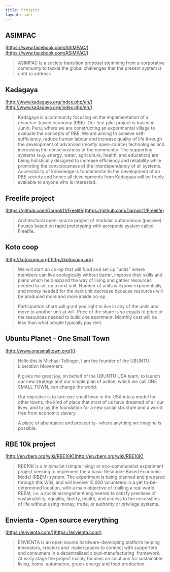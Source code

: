 ```yaml
---
title: Projects
layout: part
---
```

## ASIMPAC

[https://www.facebook.com/ASIMPAC/](https://www.facebook.com/ASIMPAC/)

> ASIMPAC is a society transition proposal stemming from a corporative community to tackle the global challenges that the present system is unfit to address

## Kadagaya

[http://www.kadagaya.org/index.php/en/](http://www.kadagaya.org/index.php/en/)

> Kadagaya is a community focusing on the implementation of a resource-based economy (RBE). Our first pilot project is based in Junin, Peru, where we are constructing an experimental village to evaluate the concepts of RBE. We are aiming to achieve self-sufficiency, reduce human labour and increase quality of life through the development of advanced (mostly open-source) technologies and increasing the consciousness of the community. The supporting systems (e.g. energy, water, agriculture, health, and education) are being holistically designed to increase efficiency and reliability while promoting the consciousness of the interdependency of all systems. Accessibility of knowledge is fundamental to the development of an RBE society and hence all developments from Kadagaya will be freely available to anyone who is interested.

## Freelife project

[https://github.com/Darnok11/Freelife](https://github.com/Darnok11/Freelife)

> Architectural open-source project of modular, autonomous (passive) houses based on rapid prototyping with aeroponic system called Freelife.

## Koto coop

[http://kotocoop.org](http://kotocoop.org)

> We will start an co-op that will fund and set up “units” where members can live ecologically without barter, improve their skills and plans which help expand the way of living and gather resources needed to set up a next unit. Number of units will grow exponentially and money needed for the next unit decrease because resources will be produced more and more inside co-op.
>
> Participation share will grant you right to live in any of the units and move to another unit at will. Price of the share is so equals to price of the resources needed to build one apartment. Monthly cost will be less than what people typically pay rent.

## Ubuntu Planet - One Small Town

[http://www.onesmalltown.org/]()

> Hello this is Michael Tellinger, I am the founder of the UBUNTU Liberation Movement.
>
> It gives me great joy, on behalf of the UBUNTU USA team, to launch our new strategy and our simple plan of action, which we call ONE SMALL TOWN, can change the world.
>
> Our objective is to turn one small town in the USA into a model for other towns, the kind of place that most of us have dreamed of all our lives, and to lay the foundation for a new social structure and a world free from economic slavery.
>
> A place of abundance and prosperity– where anything we imagine is possible.

## RBE 10k project

[http://en.rbem.org/wiki/RBE10K](http://en.rbem.org/wiki/RBE10K)

> RBE10K is a minimalist (simple living) or eco-communalist experiment project seeking to implement the a basic Resource-Based Economic Model (RBEM) system. The experiment is being planned and prepared through this Wiki, and will involve 10,000 volunteers in a yet to-be-determined location, with a main objective of trialling a real world RBEM, i.e. a social arrangement engineered to satisfy premises of sustainability, equality, liberty, health, and access to the necessities of life without using money, trade, or authority or privilege systems.

## Envienta - Open source everything
[https://envienta.com/](https://envienta.com/)

> ENVIENTA is an open source hardware-developing platform helping innovators, creators and 
makerspaces to connect with supporters and consumers in a decentralized cloud-manufacturing 
framework. At early stage the project mainly focuses on solutions for sustainable living, home 
automation, green-energy and food production.
